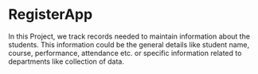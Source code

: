 # RegisterApp
In this Project, we track records needed to maintain information about the students. This information could be the general details like student name, course, performance, attendance etc. or specific information related to departments like collection of data.

